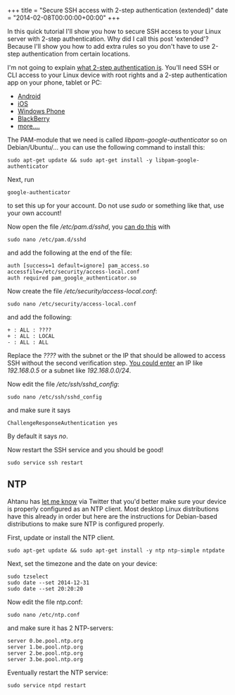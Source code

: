 +++
title = "Secure SSH access with 2-step authentication (extended)"
date = "2014-02-08T00:00:00+00:00"
+++

In this quick tutorial I'll show you how to secure SSH access to your Linux server with 2-step authentication. Why did I call this post 'extended'? Because I'll show you how to add extra rules so you don't have to use 2-step authentication from certain locations.

I'm not going to explain [what 2-step authentication is](https://support.google.com/accounts/answer/180744). You'll need SSH or CLI access to your Linux device with root rights and a 2-step authentication app on your phone, tablet or PC:

  * [Android](https://play.google.com/store/apps/details?id=com.google.android.apps.authenticator2)
  * [iOS](https://itunes.apple.com/nl/app/google-authenticator/id388497605)
  * [Windows Phone](http://www.windowsphone.com/en-us/store/app/authenticator/021dd79f-0598-e011-986b-78e7d1fa76f8)
  * [BlackBerry](http://m.google.com/authenticator)
  * [more....](http://www.howtogeek.com/129014/how-to-use-google-authenticator-and-other-two-factor-authentication-apps-without-a-smartphone/)

The PAM-module that we need is called *libpam-google-authenticator* so on Debian/Ubuntu/... you can use the following command to install this:

    sudo apt-get update && sudo apt-get install -y libpam-google-authenticator

Next, run

    google-authenticator

to set this up for your account. Do not use *sudo* or something like that, use your own account!

Now open the file */etc/pam.d/sshd*, you [can do this](https://help.ubuntu.com/community/Nano) with

    sudo nano /etc/pam.d/sshd

and add the following at the end of the file:

    auth [success=1 default=ignore] pam_access.so accessfile=/etc/security/access-local.conf
    auth required pam_google_authenticator.so

Now create the file */etc/security/access-local.conf*:

    sudo nano /etc/security/access-local.conf

and add the following:

    + : ALL : ????
    + : ALL : LOCAL
    - : ALL : ALL

Replace the *????* with the subnet or the IP that should be allowed to access SSH without the second verification step. [You could enter](http://linux.die.net/man/5/access.conf) an IP like *192.168.0.5* or a subnet like *192.168.0.0/24*.

Now edit the file _/etc/ssh/sshd_config_:

    sudo nano /etc/ssh/sshd_config

and make sure it says

    ChallengeResponseAuthentication yes

By default it says _no_.

Now restart the SSH service and you should be good!

    sudo service ssh restart


## NTP

Ahtanu has [let me know](https://twitter.com/ahtanu/status/432092745348677632) via Twitter that you'd better make sure your device is properly configured as an NTP client. Most desktop Linux distributions have this already in order but here are the instructions for Debian-based distributions to make sure NTP is configured properly.

First, update or install the NTP client.

    sudo apt-get update && sudo apt-get install -y ntp ntp-simple ntpdate

Next, set the timezone and the date on your device:

    sudo tzselect
    sudo date --set 2014-12-31
    sudo date --set 20:20:20

Now edit the file ntp.conf:

    sudo nano /etc/ntp.conf

and make sure it has 2 NTP-servers:

    server 0.be.pool.ntp.org
    server 1.be.pool.ntp.org
    server 2.be.pool.ntp.org
    server 3.be.pool.ntp.org

Eventually restart the NTP service:

    sudo service ntpd restart
